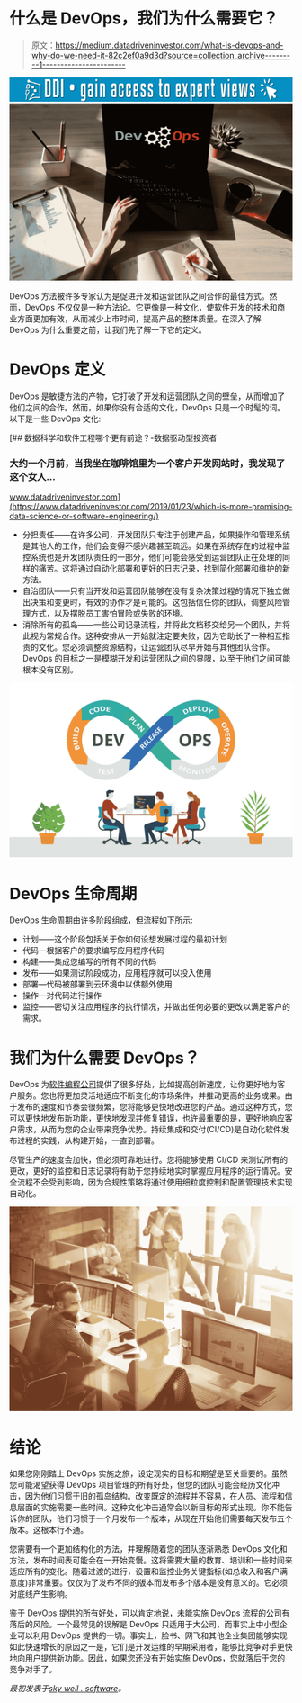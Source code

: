 # 什么是 DevOps，我们为什么需要它？

> 原文：<https://medium.datadriveninvestor.com/what-is-devops-and-why-do-we-need-it-82c2ef0a9d3d?source=collection_archive---------1----------------------->

[![](img/ed65de08a6d4d11ac51278fc0915a929.png)](http://www.track.datadriveninvestor.com/1B9E)![](img/2edb9c69bdf3006f609d2383f5bae267.png)

DevOps 方法被许多专家认为是促进开发和运营团队之间合作的最佳方式。然而，DevOps 不仅仅是一种方法论。它更像是一种文化，使软件开发的技术和商业方面更加有效，从而减少上市时间，提高产品的整体质量。在深入了解 DevOps 为什么重要之前，让我们先了解一下它的定义。

# DevOps 定义

DevOps 是敏捷方法的产物，它打破了开发和运营团队之间的壁垒，从而增加了他们之间的合作。然而，如果你没有合适的文化，DevOps 只是一个时髦的词。以下是一些 DevOps 文化:

[](https://www.datadriveninvestor.com/2019/01/23/which-is-more-promising-data-science-or-software-engineering/) [## 数据科学和软件工程哪个更有前途？-数据驱动型投资者

### 大约一个月前，当我坐在咖啡馆里为一个客户开发网站时，我发现了这个女人…

www.datadriveninvestor.com](https://www.datadriveninvestor.com/2019/01/23/which-is-more-promising-data-science-or-software-engineering/) 

*   分担责任——在许多公司，开发团队只专注于创建产品，如果操作和管理系统是其他人的工作，他们会变得不感兴趣甚至疏远。如果在系统存在的过程中监控系统也是开发团队责任的一部分，他们可能会感受到运营团队正在处理的同样的痛苦。这将通过自动化部署和更好的日志记录，找到简化部署和维护的新方法。
*   自治团队——只有当开发和运营团队能够在没有复杂决策过程的情况下独立做出决策和变更时，有效的协作才是可能的。这包括信任你的团队，调整风险管理方式，以及摆脱员工害怕冒险或失败的环境。
*   消除所有的孤岛——一些公司记录流程，并将此文档移交给另一个团队，并将此视为常规合作。这种安排从一开始就注定要失败，因为它助长了一种相互指责的文化。您必须调整资源结构，让运营团队尽早开始与其他团队合作。DevOps 的目标之一是模糊开发和运营团队之间的界限，以至于他们之间可能根本没有区别。

![](img/faa112c7177242c735968d696e2b1ea7.png)

# DevOps 生命周期

DevOps 生命周期由许多阶段组成，但流程如下所示:

*   计划——这个阶段包括关于你如何设想发展过程的最初计划
*   代码—根据客户的要求编写应用程序代码
*   构建——集成您编写的所有不同的代码
*   发布——如果测试阶段成功，应用程序就可以投入使用
*   部署—代码被部署到云环境中以供额外使用
*   操作—对代码进行操作
*   监控——密切关注应用程序的执行情况，并做出任何必要的更改以满足客户的需求。

# 我们为什么需要 DevOps？

DevOps 为[软件编程公司](https://skywell.software/)提供了很多好处，比如提高创新速度，让你更好地为客户服务。您也将更加灵活地适应不断变化的市场条件，并推动更高的业务成果。由于发布的速度和节奏会很频繁，您将能够更快地改进您的产品。通过这种方式，您可以更快地发布新功能，更快地发现并修复错误，也许最重要的是，更好地响应客户需求，从而为您的企业带来竞争优势。持续集成和交付(CI/CD)是自动化软件发布过程的实践，从构建开始，一直到部署。

尽管生产的速度会加快，但必须可靠地进行。您将能够使用 CI/CD 来测试所有的更改，更好的监控和日志记录将有助于您持续地实时掌握应用程序的运行情况。安全流程不会受到影响，因为合规性策略将通过使用细粒度控制和配置管理技术实现自动化。

![](img/06bd1f53e735c1cbd3e0f1cd9def5aac.png)

# 结论

如果您刚刚踏上 DevOps 实施之旅，设定现实的目标和期望是至关重要的。虽然您可能渴望获得 DevOps 项目管理的所有好处，但您的团队可能会经历文化冲击，因为他们习惯于旧的孤岛结构。改变既定的流程并不容易，在人员、流程和信息层面的实施需要一些时间。这种文化冲击通常会以新目标的形式出现。你不能告诉你的团队，他们习惯于一个月发布一个版本，从现在开始他们需要每天发布五个版本。这根本行不通。

您需要有一个更加结构化的方法，并理解随着您的团队逐渐熟悉 DevOps 文化和方法，发布时间表可能会在一开始变慢。这将需要大量的教育、培训和一些时间来适应所有的变化。随着过渡的进行，设置和监控业务关键指标(如总收入和客户满意度)非常重要。仅仅为了发布不同的版本而发布多个版本是没有意义的。它必须对底线产生影响。

鉴于 DevOps 提供的所有好处，可以肯定地说，未能实施 DevOps 流程的公司有落后的风险。一个最常见的误解是 DevOps 只适用于大公司，而事实上中小型企业可以利用 DevOps 提供的一切。事实上，脸书、网飞和其他企业集团能够实现如此快速增长的原因之一是，它们是开发运维的早期采用者，能够比竞争对手更快地向用户提供新功能。因此，如果您还没有开始实施 DevOps，您就落后于您的竞争对手了。

*最初发表于*[*sky well . software*](https://skywell.software/blog/what-is-devops-and-why-do-we-need-it/)*。*